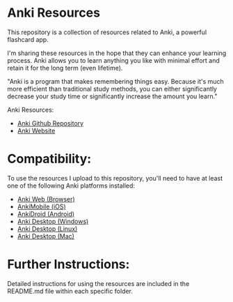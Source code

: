 # Anki Resources
This repository is a collection of resources related to Anki, a powerful flashcard app.

I'm sharing these resources in the hope that they can enhance your learning process. Anki allows you to learn anything you like with minimal effort and retain it for the long term (even lifetime).

"Anki is a program that makes remembering things easy. Because it's much more efficient than traditional study methods, you can either significantly decrease your study time or significantly increase the amount you learn."

Anki Resources:

- [Anki Github Repository](https://github.com/ankitects/anki?tab=readme-ov-file)
- [Anki Website](https://apps.ankiweb.net/)


# Compatibility:

To use the resources I upload to this repository, you'll need to have at least one of the following Anki platforms installed:

- [Anki Web (Browser)](https://apps.ankiweb.net/#)
- [AnkiMobile (iOS)](https://apps.ankiweb.net/#ios)
- [AnkiDroid (Android)](https://apps.ankiweb.net/#android)
- [Anki Desktop (Windows)](https://apps.ankiweb.net/#windows)
- [Anki Desktop (Linux)](https://apps.ankiweb.net/#linux)
- [Anki Desktop (Mac)](https://apps.ankiweb.net/#mac)

# Further Instructions:

Detailed instructions for using the resources are included in the README.md file within each specific folder.


